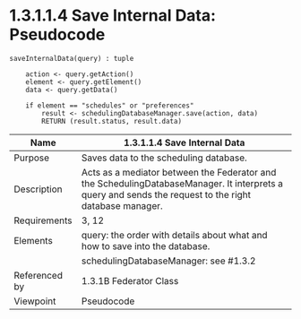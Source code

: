 # 1.3.1.1.4 Save Internal Data: Pseudocode

```
saveInternalData(query) : tuple

    action <- query.getAction()
    element <- query.getElement()
    data <- query.getData()

    if element == "schedules" or "preferences"
        result <- schedulingDatabaseManager.save(action, data)
        RETURN (result.status, result.data)
```
| Name | 1.3.1.1.4 Save Internal Data |
| ----------- | ---------- |
| Purpose | Saves data to the scheduling database. |
| Description | Acts as a mediator between the Federator and the SchedulingDatabaseManager. It interprets a query and sends the request to the right database manager.|
| Requirements | 3, 12 |
| Elements | query: the order with details about what and how to save into the database.|
|          | schedulingDatabaseManager: see #1.3.2
| Referenced by | 1.3.1B Federator Class |
| Viewpoint | Pseudocode |
